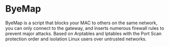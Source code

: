 # ByeMap

ByeMap is a script that blocks your MAC to others on the same network, you can only connect to the gateway, and inserts numerous firewall rules to prevent major attacks. Based on Arptables and Iptables with the Port Scan protection order and isolation Linux users over untrusted networks.

